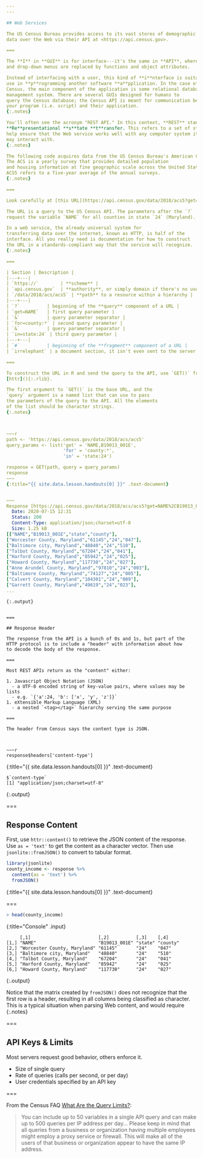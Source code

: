 ```yaml
---
---

## Web Services

The US Census Bureau provides access to its vast stores of demographic
data over the Web via their API at <https://api.census.gov>.

===

The **I** in **GUI** is for interface---it's the same in **API**, where buttons
and drop-down menus are replaced by functions and object attributes.

Instead of interfacing with a user, this kind of **i**nterface is suitable for
use in **p**rogramming another software **a**pplication. In the case of the
Census, the main component of the application is some relational database
management system. There are several GUIs designed for humans to
query the Census database; the Census API is meant for communication between
your program (i.e. script) and their application.
{:.notes}

You'll often see the acronym "REST API." In this context, **REST** stands for
**Re**presentational **s**tate **t**ransfer. This refers to a set of standards that
help ensure that the Web service works well with any computer system it 
may interact with.
{:.notes}

The following code acquires data from the US Census Bureau's American Community Survey (ACS).
The ACS is a yearly survey that provides detailed population
and housing information at fine geographic scale across the United States. 
ACS5 refers to a five-year average of the annual surveys.
{:.notes}

===

Look carefully at [this URL](https://api.census.gov/data/2018/acs5?get=NAME&for=county:*&in=state:24#irrelephant){:target="_blank"}. 

The URL is a query to the US Census API. The parameters after the `?`
request the variable `NAME` for all counties in state `24` (Maryland).

In a web service, the already universal system for
transferring data over the internet, known as HTTP, is half of the
interface. All you really need is documentation for how to construct
the URL in a standards-compliant way that the service will recognize.
{:.notes}

===

| Section | Description |  
|---+---|
| `https://`        | **scheme** |
| `api.census.gov`  | **authority**, or simply domain if there's no user authentication |
| `/data/2018/acs/acs5` | **path** to a resource within a hierarchy |
|---+---|
| `?`          | beginning of the **query** component of a URL |
| `get=NAME`   | first query parameter |
| `&`          | query parameter separator |
| `for=county:*` | second query parameter |
| `&`          | query parameter separator |
| `in=state:24` | third query parameter |
|---+---|
| `#`          | beginning of the **fragment** component of a URL |
| `irrelephant` | a document section, it isn't even sent to the server |

===

To construct the URL in R and send the query to the API, use `GET()` from 
[httr](){:.rlib}. 

The first argument to `GET()` is the base URL, and the 
`query` argument is a named list that can use to pass 
the parameters of the query to the API. All the elements
of the list should be character strings.
{:.notes}



~~~r
path <- 'https://api.census.gov/data/2018/acs/acs5'
query_params <- list('get' = 'NAME,B19013_001E', 
                     'for' = 'county:*',
                     'in' = 'state:24')

response = GET(path, query = query_params)
response
~~~
{:title="{{ site.data.lesson.handouts[0] }}" .text-document}


~~~
Response [https://api.census.gov/data/2018/acs/acs5?get=NAME%2CB19013_001E&for=county%3A%2A&in=state%3A24]
  Date: 2020-07-15 12:31
  Status: 200
  Content-Type: application/json;charset=utf-8
  Size: 1.25 kB
[["NAME","B19013_001E","state","county"],
["Worcester County, Maryland","61145","24","047"],
["Baltimore city, Maryland","48840","24","510"],
["Talbot County, Maryland","67204","24","041"],
["Harford County, Maryland","85942","24","025"],
["Howard County, Maryland","117730","24","027"],
["Anne Arundel County, Maryland","97810","24","003"],
["Baltimore County, Maryland","74127","24","005"],
["Calvert County, Maryland","104301","24","009"],
["Garrett County, Maryland","49619","24","023"],
...
```

~~~
{:.output}


===

## Response Header

The response from the API is a bunch of 0s and 1s, but part of the
HTTP protocol is to include a "header" with information about how
to decode the body of the response.

===

Most REST APIs return as the "content" either:

1. Javascript Object Notation (JSON)
  - a UTF-8 encoded string of key-value pairs, where values may be lists
  - e.g. `{'a':24, 'b': ['x', 'y', 'z']}`
1. eXtensible Markup Language (XML)
  - a nested `<tag></tag>` hierarchy serving the same purpose

===

The header from Census says the content type is JSON.



~~~r
response$headers['content-type']
~~~
{:title="{{ site.data.lesson.handouts[0] }}" .text-document}


~~~
$`content-type`
[1] "application/json;charset=utf-8"
~~~
{:.output}


===

## Response Content

First, use `httr::content()` to retrieve
the JSON content of the response. Use `as = 'text'` to
get the content as a character vector. Then use
`jsonlite::fromJSON()` to convert to tabular format.



~~~r
library(jsonlite)
county_income <- response %>%
  content(as = 'text') %>%
  fromJSON()
~~~
{:title="{{ site.data.lesson.handouts[0] }}" .text-document}


===



~~~r
> head(county_income)
~~~
{:title="Console" .input}


~~~
     [,1]                         [,2]          [,3]    [,4]    
[1,] "NAME"                       "B19013_001E" "state" "county"
[2,] "Worcester County, Maryland" "61145"       "24"    "047"   
[3,] "Baltimore city, Maryland"   "48840"       "24"    "510"   
[4,] "Talbot County, Maryland"    "67204"       "24"    "041"   
[5,] "Harford County, Maryland"   "85942"       "24"    "025"   
[6,] "Howard County, Maryland"    "117730"      "24"    "027"   
~~~
{:.output}


Notice that the matrix created by `fromJSON()` does not recognize that the first
row is a header, resulting in all columns being classified as 
character. This is a typical situation when parsing Web content, and would require
{:.notes}

===

## API Keys & Limits

Most servers request good behavior, others enforce it.

- Size of single query
- Rate of queries (calls per second, or per day)
- User credentials specified by an API key

===

From the Census FAQ [What Are the Query Limits?](https://www.census.gov/data/developers/guidance/api-user-guide.Query_Components.html):

>You can include up to 50 variables in a single API query and can make
>up to 500 queries per IP address per day...  Please keep in mind that
>all queries from a business or organization having multiple employees
>might employ a proxy service or firewall. This will make all of the
>users of that business or organization appear to have the same IP
>address.
